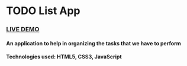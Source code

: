 # TODO List App
### <a href="https://gash94.github.io/todo-list-app/" target="_blank" >LIVE DEMO</a>
#### An application to help in organizing the tasks that we have to perform
#### Technologies used: HTML5, CSS3, JavaScript
